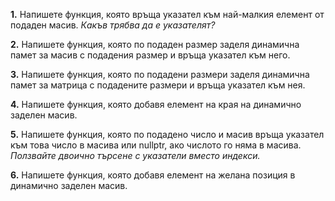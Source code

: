 **1.** Напишете функция, която връща указател към най-малкия елемент от подаден масив. *Какъв трябва да е указателят?*  
  
**2.** Напишете функция, която по подаден размер заделя динамична памет за масив с подадения размер и връща указател към него.  
  
**3.** Напишете функция, която по подадени размери заделя динамична памет за матрица с подадените размери и връща указател към нея.  
  
**4.** Напишете функция, която добавя елемент на края на динамично заделен масив.  
  
**5.** Напишете функция, която по подадено число и масив връща указател към това число в масива или nullptr, ако числото го няма в масива. *Ползвайте двоично търсене с указатели вместо индекси.*  
  
**6.** Напишете функция, която добавя елемент на желана позиция в динамично заделен масив.  
